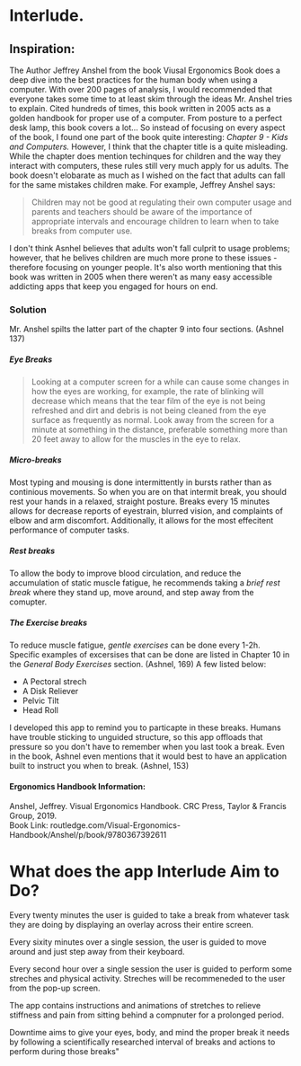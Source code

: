 # Interlude.

## Inspiration:

The Author Jeffrey Anshel from the book Viusal Ergonomics Book does a deep dive into the best practices for the human body when using a computer.
With over 200 pages of analysis, I would recommended that everyone takes some time to at least skim through the ideas Mr. Anshel tries to explain. Cited hundreds of times, this book written in 2005 acts as a golden handbook for proper use of a computer. From posture to a perfect desk lamp, this book covers a lot... So instead of focusing on every aspect of the book, I found one part of the book quite interesting: *Chapter 9 - Kids and Computers.*  However, I think that the chapter title is a quite misleading. While the chapter does mention techinques for children and the way they interact with computers, these rules still very much apply for us adults. The book doesn't elobarate as much as I wished on the fact that adults can fall for the same mistakes children make. For example, Jeffrey Anshel says:
> Children may not be good at regulating their own computer usage
and parents and teachers should be aware of the importance of appropriate
intervals and encourage children to learn when to take breaks from computer
use.

I don't think Asnhel believes that adults won't fall culprit to usage problems; however, that he belives children are much more prone to these issues - therefore focusing on younger people. It's also worth mentioning that this book was written in 2005 when there weren't as many easy accessible addicting apps that keep you engaged for hours on end.

### Solution

Mr. Anshel spilts the latter part of the chapter 9 into four sections. (Ashnel 137)

##### Eye Breaks
> Looking at a computer screen for a while can cause
some changes in how the eyes are working, for example, the rate of
blinking will decrease which means that the tear film of the eye is
not being refreshed and dirt and debris is not being cleaned from
the eye surface as frequently as normal.
Look away from the screen for a minute at something in the distance, preferable something more than 20 feet away to allow for the muscles in the eye to relax.

##### Micro-breaks
Most typing and mousing is done intermittently in bursts rather than as continious movements.
So when you are on that intermit break, you should rest your hands in a relaxed, straight posture. Breaks every 15 minutes allows for decrease reports of eyestrain, blurred vision, and complaints of elbow and arm discomfort. Additionally, it allows for the most effecitent performance of computer tasks.

##### Rest breaks
To allow the body to improve blood circulation, and reduce the accumulation of static muscle fatigue, he recommends taking a *brief rest break* where they stand up, move around, and step away from the comupter. 

##### The Exercise breaks
To reduce muscle fatigue, *gentle exercises* can be done every 1-2h. Specific examples of excersises that can be done are listed in Chapter 10 in the *General Body Exercises* section. (Ashnel, 169)
A few listed below:
- A Pectoral strech
- A Disk Reliever
- Pelvic Tilt
- Head Roll

I developed this app to remind you to particapte in these breaks. Humans have trouble sticking to unguided structure, so this app offloads that pressure so you don't have to remember when you last took a break. Even in the book, Ashnel even mentions that it would best to have an application built to instruct you when to break. (Ashnel, 153)

#### Ergonomics Handbook Information:
Anshel, Jeffrey. Visual Ergonomics Handbook. CRC Press, Taylor &amp; Francis Group, 2019.<br />
Book Link: routledge.com/Visual-Ergonomics-Handbook/Anshel/p/book/9780367392611

# What does the app Interlude Aim to Do?

Every twenty minutes the user is guided to take a break from whatever task they are doing by displaying an overlay across their entire screen. 

Every sixity minutes over a single session, the user is guided to move around and just step away from their keyboard.

Every second hour over a single session the user is guided to perform some streches and physical activity. Streches will be recommeneded to the user from the pop-up screen.

The app contains instructions and animations of stretches to relieve stiffness and pain from sitting behind a compnuter for a prolonged period.


Downtime aims to give your eyes, body, and mind the proper break it needs by following a scientifically researched interval of breaks and actions to perform during those breaks"




